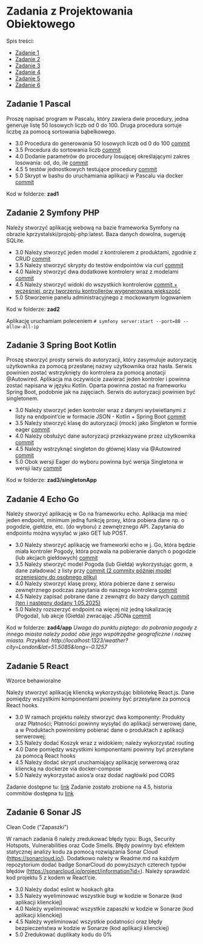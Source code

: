 # Zadania z Projektowania Obiektowego
Spis treści:
* [Zadanie 1](#zadanie-1-pascal)
* [Zadanie 2](#zadanie-2-symfony-php)
* [Zadanie 3](#zadanie-3-spring-boot-kotlin)
* [Zadanie 4](#zadanie-4-echo-go)
* [Zadanie 5](#zadanie-5-react)
* [Zadanie 6](#zadanie-6-sonar-js)

## Zadanie 1 Pascal
Proszę napisać program w Pascalu, który zawiera dwie procedury, jedna
generuje listę 50 losowych liczb od 0 do 100. Druga procedura sortuje
liczbę za pomocą sortowania bąbelkowego.

* 3.0 Procedura do generowania 50 losowych liczb od 0 do 100 [commit](https://github.com/JustynaGargula/VariousObjectProgrammingTechnologies/commit/13734f7d6f64d09fc589db14fcd37f5427982ce1)
* 3.5 Procedura do sortowania liczb [commit](https://github.com/JustynaGargula/VariousObjectProgrammingTechnologies/commit/a5293c17b488e01f661ce7728168853de67d4e2b)
* 4.0 Dodanie parametrów do procedury losującej określającymi zakres losowania: od, do, ile [commit](https://github.com/JustynaGargula/VariousObjectProgrammingTechnologies/commit/031bd0968a6dbf7fc5dfdea82452de323da1468b)
* 4.5 5 testów jednostkowych testujące procedury [commit](https://github.com/JustynaGargula/VariousObjectProgrammingTechnologies/commit/d9ad2b651b525d3335068d70c2b8b05a90ac4809)
* 5.0 Skrypt w bashu do uruchamiania aplikacji w Pascalu via docker [commit](https://github.com/JustynaGargula/VariousObjectProgrammingTechnologies/commit/0915e94d2904387e157c896c82c7e1f2a6703f50)

Kod w folderze: **zad1**

## Zadanie 2 Symfony PHP

Należy stworzyć aplikację webową na bazie frameworka Symfony na
obrazie kprzystalski/projobj-php:latest. Baza danych dowolna, sugeruję
SQLite.
* 3.0 Należy stworzyć jeden model z kontrolerem z produktami, zgodnie z
CRUD [commit](https://github.com/JustynaGargula/VariousObjectProgrammingTechnologies/commit/193633f9565f3f840d5565a8574f155a91934a8e)
* 3.5 Należy stworzyć skrypty do testów endpointów via curl [commit](https://github.com/JustynaGargula/VariousObjectProgrammingTechnologies/commit/a321211985dd2d10b09e365a10c4c2502ff54c3b)
* 4.0 Należy stworzyć dwa dodatkowe kontrolery wraz z modelami [commit](https://github.com/JustynaGargula/VariousObjectProgrammingTechnologies/commit/6bb95a2f83c223e1fb3778124f83a4fce7d4b196)
* 4.5 Należy stworzyć widoki do wszystkich kontrolerów [commit + wcześniej, przy tworzeniu kontrollerów wygenerowana większość](https://github.com/JustynaGargula/VariousObjectProgrammingTechnologies/commit/edbe5bba8b5bb3bb3a6480ae776c2e0c82125c54)
* 5.0 Stworzenie panelu administracyjnego z mockowanym logowaniem

Kod w folderze: **zad2**

Aplikację uruchamiam poleceniem `# symfony server:start --port=80 --allow-all-ip`

## Zadanie 3 Spring Boot Kotlin

Proszę stworzyć prosty serwis do autoryzacji, który zasymuluje
autoryzację użytkownika za pomocą przesłanej nazwy użytkownika oraz
hasła. Serwis powinien zostać wstrzyknięty do kontrolera za pomocą
anotacji @Autowired. Aplikacja ma oczywiście zawierać jeden kontroler
i powinna zostać napisana w języku Kotlin. Oparta powinna zostać na
frameworku Spring Boot, podobnie jak na zajęciach. Serwis do
autoryzacji powinien być singletonem.

* 3.0 Należy stworzyć jeden kontroler wraz z danymi wyświetlanymi z listy na endpoint’cie w formacie JSON - Kotlin + Spring Boot [commit](https://github.com/JustynaGargula/VariousObjectProgrammingTechnologies/commit/f1842c2849606b6b3eed77b5bfaacbd4487be92c)
* 3.5 Należy stworzyć klasę do autoryzacji (mock) jako Singleton w formie eager [commit](https://github.com/JustynaGargula/VariousObjectProgrammingTechnologies/commit/b8e4215ae0149cdfb0a79c3ce3c82369bc588988)
* 4.0 Należy obsłużyć dane autoryzacji przekazywane przez użytkownika [commit](https://github.com/JustynaGargula/VariousObjectProgrammingTechnologies/commit/acc937be2c1b2b1c6fd3ea35bfd9408de6a69c90)
* 4.5 Należy wstrzyknąć singleton do głównej klasy via @Autowired [commit](https://github.com/JustynaGargula/VariousObjectProgrammingTechnologies/commit/acc937be2c1b2b1c6fd3ea35bfd9408de6a69c90)
* 5.0 Obok wersji Eager do wyboru powinna być wersja Singletona w wersji lazy [commit](https://github.com/JustynaGargula/VariousObjectProgrammingTechnologies/commit/97dcad637576b2ab59dcd862f7cf8c67f8303b46)

Kod w folderze: **zad3/singletonApp**

## Zadanie 4 Echo Go
Należy stworzyć aplikację w Go na frameworku echo. Aplikacja ma mieć
jeden endpoint, minimum jedną funkcję proxy, która pobiera dane np. o
pogodzie, giełdzie, etc. (do wyboru) z zewnętrznego API. Zapytania do
endpointu można wysyłać w jako GET lub POST.

* 3.0 Należy stworzyć aplikację we frameworki echo w j. Go, która będzie
miała kontroler Pogody, która pozwala na pobieranie danych o pogodzie
(lub akcjach giełdowych) [commit](https://github.com/JustynaGargula/VariousObjectProgrammingTechnologies/commit/608573ed86e24af789b4c6ae816f9466182b570a)
* 3.5 Należy stworzyć model Pogoda (lub Giełda) wykorzystując gorm, a
dane załadować z listy przy  [commit (2 commity później model przeniesiony do osobnego pliku)](https://github.com/JustynaGargula/VariousObjectProgrammingTechnologies/commit/11d28a6c3c54656d20a1aacdbd81e400ca403cd2)
* 4.0 Należy stworzyć klasę proxy, która pobierze dane z serwisu
zewnętrznego podczas zapytania do naszego kontrolera [commit](https://github.com/JustynaGargula/VariousObjectProgrammingTechnologies/commit/2858ab32cafd895492947e513f6e79fa06b66c04)
* 4.5 Należy zapisać pobrane dane z zewnątrz do bazy danych [commit (ten i następny dodany 1.05.2025)](https://github.com/JustynaGargula/VariousObjectProgrammingTechnologies/commit/ff09c8fa40f1e1a56b9f3c09e2cedd849890d03f)
* 5.0 Należy rozszerzyć endpoint na więcej niż jedną lokalizację
(Pogoda), lub akcje (Giełda) zwracając JSONa [commit](https://github.com/JustynaGargula/VariousObjectProgrammingTechnologies/commit/4c1e3e1e244e33e808fe504ae53db1f417330bd9)

Kod w folderze: **zad4/app**
*Uwaga do punktu piątego: do pobrania pogody z innego miasta należy podać obie jego współrzędne geograficzne i nazwę miasta. Przykład: http://localhost:1323/weather?city=London&lat=51.5085&long=-0.1257*

## Zadanie 5 React
Wzorce behawioralne

Należy stworzyć aplikację kliencką wykorzystując bibliotekę React.js.
Dane pomiędzy wszystkimi komponentami powinny być przesyłane za pomocą
React hooks.

* 3.0 W ramach projektu należy stworzyć dwa komponenty: Produkty oraz
Płatności; Płatności powinny wysyłać do aplikacji serwerowej dane, a w
Produktach powinniśmy pobierać dane o produktach z aplikacji
serwerowej;
* 3.5 Należy dodać Koszyk wraz z widokiem; należy wykorzystać routing
* 4.0 Dane pomiędzy wszystkimi komponentami powinny być przesyłane za
pomocą React hooks
* 4.5 Należy dodać skrypt uruchamiający aplikację serwerową oraz
kliencką na dockerze via docker-compose
* 5.0 Należy wykorzystać axios’a oraz dodać nagłówki pod CORS

Zadanie dostępne tu: [link](https://github.com/JustynaGargula/VariousTechnologies/tree/main/Zadanie5/react-app)
Zadanie zostało zrobione na 4.5, historia commitów dostępna tu [link](https://github.com/JustynaGargula/VariousTechnologies/commits/main/Zadanie5/react-app)

## Zadanie 6 Sonar JS
Clean Code ("Zapaszki")

W ramach zadania 6 należy zredukować błędy typu: Bugs, Security
Hotspots, Vulnerabilities oraz Code Smells. Błędy powinny być efektem
statycznej analizy kodu za pomocą rozwiązania Sonar Cloud
(https://sonarcloud.io/). Dodatkowo należy w Readme.md na każdym
repozytorium dodać badge SonarCloud do powyższych czterech typów
błędów (https://sonarcloud.io/project/information?id=). Należy
sprawdzić kod projektu 5 z kodem w React’cie.

* 3.0 Należy dodać eslint w hookach gita
* 3.5 Należy wyeliminować wszystkie bugi w kodzie w Sonarze (kod
aplikacji klienckiej)
* 4.0 Należy wyeliminować wszystkie zapaszki w kodzie w Sonarze (kod
aplikacji klienckiej)
* 4.5 Należy wyeliminować wszystkie podatności oraz błędy bezpieczeństwa
w kodzie w Sonarze (kod aplikacji klienckiej)
* 5.0 Zredukować duplikaty kodu do 0%
